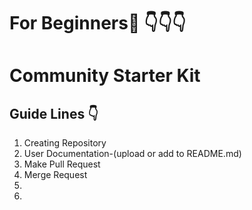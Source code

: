 # For Beginners:baby: :point_down::point_down::point_down:
# Community Starter Kit
## Guide Lines :point_down:
1. Creating Repository 
2. User Documentation-(upload or add to   README.md)
3. Make Pull Request
4. Merge Request  
5. 
6.


